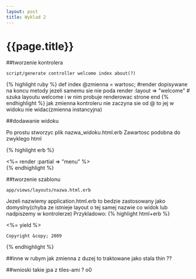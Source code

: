 ```yaml
---
layout: post
title: Wyklad 2
---
```


# {{page.title}}

##tworzenie kontrolera


    script/generate controller welcome index about(?)

{% highlight ruby %}
def index
    <obsluga widoku index w kontrolerze>
    @zmienna = wartosc;
    #render dopisywane na koncu metody jezeli samemu sie nie poda
    render :layout => "welcome" # szuka layoutu welcome i w nim probuje renderowac strone
end
{% endhighlight %}
jak zmienna kontroleru nie zaczyna sie od @ to jej w widoku nie widac(zmienna instancyjna)

##dodawanie widoku

Po prostu stworzyc plik nazwa_widoku.html.erb
Zawartosc podobna do zwyklego html

{% highlight erb  %}
<!-- wyswietla zmienna name z kontrolera --
<%= @name %>>

<!-- wkleja widok _menu.html.erb w tym samym foldzie co opakowywany widok -->
<%= render :partial => "menu" %>    
{% endhighlight  %}

##tworzenie szablonu


    app/views/layouts/nazwa.html.erb

Jezeli nazwiemy application.html.erb to bedzie zastosowany jako domyslny(chyba ze istnieje layout o tej samej nazwie co widok lub nadpiszemy w kontrolerze)
Przykladowo:
{% highlight html+erb %}
<html>
<head>
</head>
<body>
    <%= yield %>
    
    Copyright &copy; 2009
</body>
</html>
{% endhighlight  %}

##inne
w rubym jak zmienna z duzej to traktowane jako stala
	thin ??

##wnioski
takie jpa z tiles-ami ? o0
